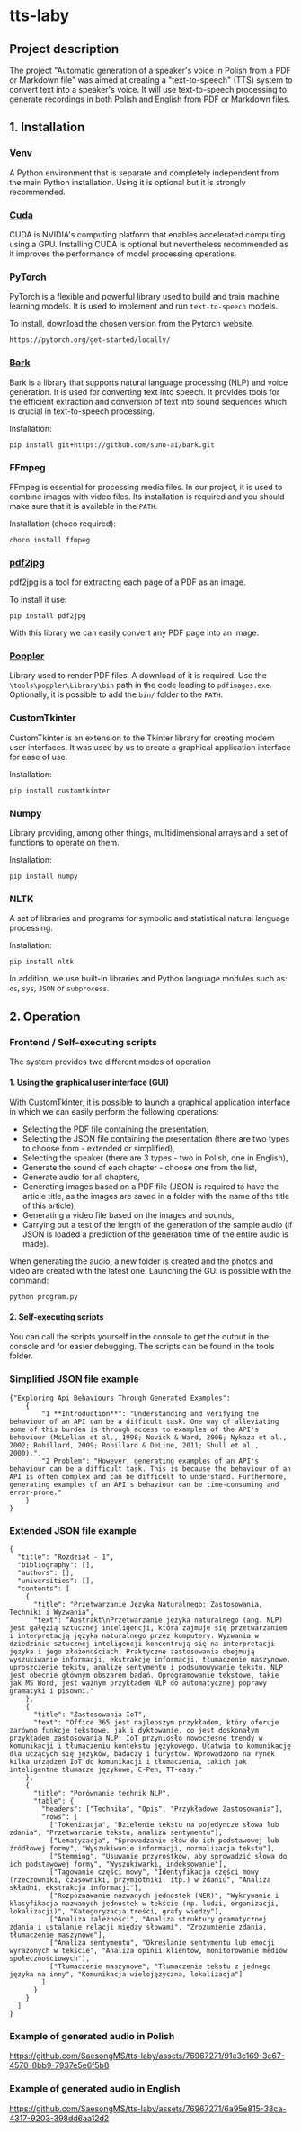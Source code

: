 # tts-laby

## Project description
The project "Automatic generation of a speaker's voice in Polish from a PDF or Markdown file" was aimed at creating a "text-to-speech" (TTS) system to convert text into a speaker's voice. It will use text-to-speech processing to generate recordings in both Polish and English from PDF or Markdown files.

## 1. Installation
### [Venv](https://code.visualstudio.com/docs/python/python-tutorial)
A Python environment that is separate and completely independent from the main Python installation. Using it is optional but it is strongly recommended.

### [Cuda](https://developer.nvidia.com/cuda-downloads)
CUDA is NVIDIA's computing platform that enables accelerated computing using a GPU. Installing CUDA is optional but nevertheless recommended as it improves the performance of model processing operations.

### PyTorch
PyTorch is a flexible and powerful library used to build and train machine learning models. It is used to implement and run `text-to-speech` models. 

To install, download the chosen version from the Pytorch website.
```
https://pytorch.org/get-started/locally/
```
### [Bark](https://github.com/suno-ai/bark)
Bark is a library that supports natural language processing (NLP) and voice generation. It is used for converting text into speech. It provides tools for the efficient extraction and conversion of text into sound sequences which is crucial in text-to-speech processing. 

Installation:
```
pip install git+https://github.com/suno-ai/bark.git
```

### FFmpeg
FFmpeg is essential for processing media files. In our project, it is used to combine images with video files. Its installation is required and you should make sure that it is available in the `PATH`.

Installation (choco required):
```
choco install ffmpeg
```

### [pdf2jpg](https://github.com/Belval/pdf2image)
pdf2jpg is a tool for extracting each page of a PDF as an image. 

To install it use:
```
pip install pdf2jpg
```
With this library we can easily convert any PDF page into an image. 

### [Poppler](https://github.com/oschwartz10612/poppler-windows/releases/)
Library used to render PDF files. A download of it is required. Use the `\tools\poppler\Library\bin` path in the code leading to `pdfimages.exe`. Optionally, it is possible to add the `bin/` folder to the `PATH`.

### CustomTkinter
CustomTkinter is an extension to the Tkinter library for creating modern user interfaces. It was used by us to create a graphical application interface for ease of use.

Installation:
```
pip install customtkinter
```

### Numpy
Library providing, among other things, multidimensional arrays and a set of functions to operate on them.

Installation:
```
pip install numpy
```

### NLTK
A set of libraries and programs for symbolic and statistical natural language processing. 

Installation:
```
pip install nltk
```

In addition, we use built-in libraries and Python language modules such as: `os`, `sys`, `JSON` or `subprocess`.

## 2. Operation
### Frontend / Self-executing scripts
The system provides two different modes of operation

#### 1. Using the graphical user interface (GUI)
With CustomTkinter, it is possible to launch a graphical application interface in which we can easily perform the following operations:
* Selecting the PDF file containing the presentation,
* Selecting the JSON file containing the presentation (there are two types to choose from - extended or simplified),
* Selecting the speaker (there are 3 types - two in Polish, one in English),
* Generate the sound of each chapter - choose one from the list,
* Generate audio for all chapters,
* Generating images based on a PDF file (JSON is required to have the article title, as the images are saved in a folder with the name of the title of this article),
* Generating a video file based on the images and sounds,
* Carrying out a test of the length of the generation of the sample audio (if JSON is loaded a prediction of the generation time of the entire audio is made).

When generating the audio, a new folder is created and the photos and video are created with the latest one.
Launching the GUI is possible with the command:
```
python program.py
```

#### 2. Self-executing scripts
You can call the scripts yourself in the console to get the output in the console and for easier debugging. The scripts can be found in the tools folder.
### Simplified JSON file example
```
{"Exploring Api Behaviours Through Generated Examples": 
    {
        "1 **Introduction**": "Understanding and verifying the behaviour of an API can be a difficult task. One way of alleviating some of this burden is through access to examples of the API's behaviour (McLellan et al., 1998; Novick & Ward, 2006; Nykaza et al., 2002; Robillard, 2009; Robillard & DeLine, 2011; Shull et al., 2000).",
        "2 Problem": "However, generating examples of an API's behaviour can be a difficult task. This is because the behaviour of an API is often complex and can be difficult to understand. Furthermore, generating examples of an API's behaviour can be time-consuming and error-prone."
    }
}
```
### Extended JSON file example
```
{
  "title": "Rozdział - 1",
  "bibliography": [],
  "authors": [],
  "universities": [],
  "contents": [
    {
      "title": "Przetwarzanie Języka Naturalnego: Zastosowania, Techniki i Wyzwania",
      "text": "Abstrakt\nPrzetwarzanie języka naturalnego (ang. NLP) jest gałęzią sztucznej inteligencji, która zajmuje się przetwarzaniem i interpretacją języka naturalnego przez komputery. Wyzwania w dziedzinie sztucznej inteligencji koncentrują się na interpretacji języka i jego złożonościach. Praktyczne zastosowania obejmują wyszukiwanie informacji, ekstrakcję informacji, tłumaczenie maszynowe, uproszczenie tekstu, analizę sentymentu i podsumowywanie tekstu. NLP jest obecnie głównym obszarem badań. Oprogramowanie tekstowe, takie jak MS Word, jest ważnym przykładem NLP do automatycznej poprawy gramatyki i pisowni."
    },
    {
      "title": "Zastosowania IoT",
      "text": "Office 365 jest najlepszym przykładem, który oferuje zarówno funkcje tekstowe, jak i dyktowanie, co jest doskonałym przykładem zastosowania NLP. IoT przyniosło nowoczesne trendy w komunikacji i tłumaczeniu kontekstu językowego. Ułatwia to komunikację dla uczących się języków, badaczy i turystów. Wprowadzono na rynek kilka urządzeń IoT do komunikacji i tłumaczenia, takich jak inteligentne tłumacze językowe, C-Pen, TT-easy."
    },
    {
      "title": "Porównanie technik NLP",
      "table": {
        "headers": ["Technika", "Opis", "Przykładowe Zastosowania"],
        "rows": [
          ["Tokenizacja", "Dzielenie tekstu na pojedyncze słowa lub zdania", "Przetwarzanie tekstu, analiza sentymentu"],
          ["Lematyzacja", "Sprowadzanie słów do ich podstawowej lub źródłowej formy", "Wyszukiwanie informacji, normalizacja tekstu"],
          ["Stemming", "Usuwanie przyrostków, aby sprowadzić słowa do ich podstawowej formy", "Wyszukiwarki, indeksowanie"],
          ["Tagowanie części mowy", "Identyfikacja części mowy (rzeczowniki, czasowniki, przymiotniki, itp.) w zdaniu", "Analiza składni, ekstrakcja informacji"],
          ["Rozpoznawanie nazwanych jednostek (NER)", "Wykrywanie i klasyfikacja nazwanych jednostek w tekście (np. ludzi, organizacji, lokalizacji)", "Kategoryzacja treści, grafy wiedzy"],
          ["Analiza zależności", "Analiza struktury gramatycznej zdania i ustalanie relacji między słowami", "Zrozumienie zdania, tłumaczenie maszynowe"],
          ["Analiza sentymentu", "Określanie sentymentu lub emocji wyrażonych w tekście", "Analiza opinii klientów, monitorowanie mediów społecznościowych"],
          ["Tłumaczenie maszynowe", "Tłumaczenie tekstu z jednego języka na inny", "Komunikacja wielojęzyczna, lokalizacja"]
        ]
      }
    }
  ]
}
```
### Example of generated audio in Polish
https://github.com/SaesongMS/tts-laby/assets/76967271/91e3c169-3c67-4570-8bb9-7937e5e6f5b8

### Example of generated audio in English
https://github.com/SaesongMS/tts-laby/assets/76967271/6a95e815-38ca-4317-9203-398dd6aa12d2
